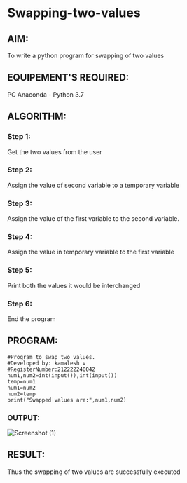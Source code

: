 # Swapping-two-values
## AIM:
To write a python program for swapping of two values
## EQUIPEMENT'S REQUIRED: 
PC
Anaconda - Python 3.7
## ALGORITHM: 
### Step 1:
Get the two values from the user
### Step 2: 
Assign the value of second variable to a temporary variable 
### Step 3: 
Assign the value of the first variable to the second variable.
### Step 4:  
Assign the value in temporary variable to the first variable
### Step 5: 
Print both the values it would be interchanged
### Step 6: 
End the program
## PROGRAM:
```
#Program to swap two values.
#Developed by: kamalesh v
#RegisterNumber:212222240042
num1,num2=int(input()),int(input())
temp=num1
num1=num2
num2=temp
print("Swapped values are:",num1,num2)
```
### OUTPUT:
![Screenshot (1)](https://user-images.githubusercontent.com/119477328/229985444-a99e2992-56f3-46cd-98b5-a938b5fdc7cd.png)

## RESULT:
Thus the swapping of two values are successfully executed



